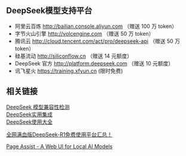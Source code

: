 ## DeepSeek模型支持平台

- 阿里云百炼 http://bailian.console.aliyun.com （赠送 100 万 token）
- 字节火山引擎 http://volcengine.com （赠送 50 万 token）
- 腾讯云 http://cloud.tencent.com/act/pro/deepseek-api （赠送 50 万 token）
- 硅基流动 http://siliconflow.cn （赠送 14 元额度）
- DeepSeek 官方 http://platform.deepseek.com （赠送 10 元额度）
- 讯飞星火 https://training.xfyun.cn (限时免费)

## 相关链接
[DeepSeek 模型兼容性检测](https://tools.thinkinai.xyz/)  
[DeepSeek实用集成](https://github.com/deepseek-ai/awesome-deepseek-integration)  
[DeepSeek使用大全](https://zhuanlan.zhihu.com/p/21086282882)  

[全网满血版DeepSeek-R1免费使用平台汇总！](https://andrewji8-9527.xlog.app/quan-wang-man-xue-ban-DeepSeek-R1-mian-fei-shi-yong-ping-tai-hui-zong-)

[Page Assist - A Web UI for Local AI Models](https://github.com/n4ze3m/page-assist)   